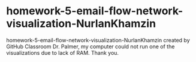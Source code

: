 # homework-5-email-flow-network-visualization-NurlanKhamzin
homework-5-email-flow-network-visualization-NurlanKhamzin created by GitHub Classroom
Dr. Palmer, my computer could not run one of the visualizations due to lack of RAM.
Thank you.
